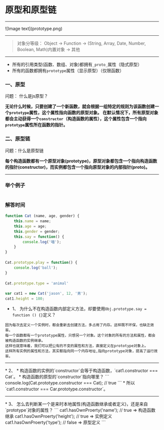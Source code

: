 # 原型和原型链

<hr/>
![Image text](prototype.png)
<hr/>

> 对象分等级： Object -> Function -> (String, Array, Date, Number, Boolean, Math)内置对象 -> 其他

<hr/>

* 所有的引用类型(函数、数组、对象)都拥有`_proto_`属性（隐式原型）
* 所有的函数都拥有`prototype`属性（显示原型）（仅限函数）

### 一、原型
问题： 什么是js原型？

**无论什么时候，只要创建了一个新函数，就会根据一组特定的规则为该函数创建一个`prototype`属性，这个属性指向函数的原型对象。
在默认情况下，所有原型对象都会主动获得一个`constructor`（构造函数的属性），这个属性包含一个指向`prototype`属性所在函数的指针。**

### 二、原型链
问题：什么是原型链

**每个构造函数都有一个原型对象(prototype)，原型对象都包含一个指向构造函数的指针(constructor)，而实例都包含一个指向原型对象的内部指针(proto)。**

**  **

### 举个例子

```javascript

```

### 解答时间

```javascript
function Cat (name, age, gender) {
    this.name = name;
    this.age = age;
    this.gender = gender;
    this.say = function() {
        console.log('喵');
    }
}

Cat.prototype.play = function() {
    console.log('ball');
}

Cat.prototype.type = 'animal'

var cat1 = new Cat('jason', 12, '男');
cat1.height = 180;
```


* 1、 为什么不在构造函数内部定义方法，却要使用`Obj.prototype.say = function () {}`定义？
```
因为每次去定义一个实例时，都会重新去创建方法，多占用了内存。这样既不环保，也缺乏效率。
每一个函数都有一个prototype属性，只想另一个对象。这个对象的所有的方法和属性，都会被构造函数的实例继承。
这样也就意味着，我们可以把公有的不变的属性和方法，直接定义在prototype对象上。
这样所有实例的属性和方法，其实都指向同一个内存地址,指向prototype对象，提高了运行效率。
```
<hr/>
* 2、 
    * 构造函数的实例的`constructor`会等于构造函数，`cat1.constructor === Cat`。
    * 构造函数的原型的`constructor`指向哪里？
    ```
    console.log(Cat.prototype.constructor === Cat);  // true
    ```
    * 所以 `cat1.constructor === Car.prototype.constructor`。
<hr/>
* 3、 怎么去判断某一个是来时本地属性(构造函数继承或者定义)，还是来自`prototype`对象的属性？
```
cat1.hasOwnProerty('name');    // true   =>   构造函数继承
cat1.hasOwnProerty('height');  // true   =>   实例定义
cat1.hasOwnProerty('type');    // false  =>   原型定义 
```



